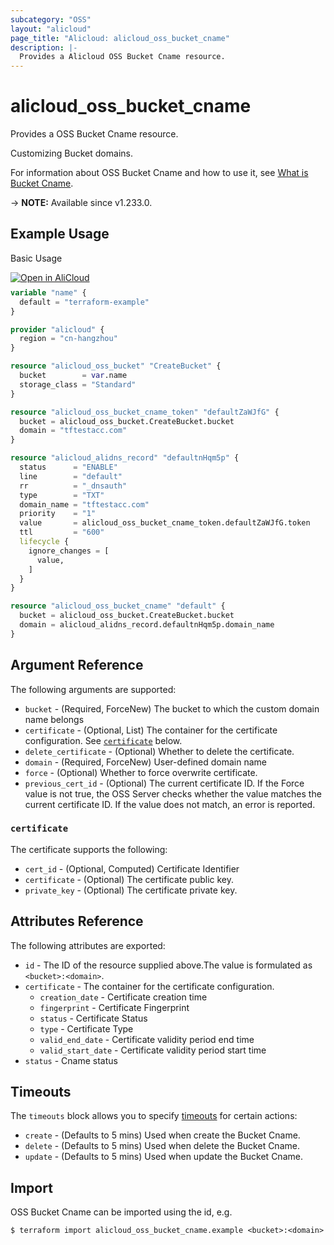 ```yaml
---
subcategory: "OSS"
layout: "alicloud"
page_title: "Alicloud: alicloud_oss_bucket_cname"
description: |-
  Provides a Alicloud OSS Bucket Cname resource.
---
```


# alicloud_oss_bucket_cname

Provides a OSS Bucket Cname resource.

Customizing Bucket domains.

For information about OSS Bucket Cname and how to use it, see [What is Bucket Cname](https://www.alibabacloud.com/help/en/oss/developer-reference/putcname).

-> **NOTE:** Available since v1.233.0.

## Example Usage

Basic Usage

<div style="display: block;margin-bottom: 40px;"><div class="oics-button" style="float: right;position: absolute;margin-bottom: 10px;">
  <a href="https://api.aliyun.com/terraform?resource=alicloud_oss_bucket_cname&exampleId=92762852-0dd7-ec06-735a-62a9c3fc60b9ba3ae5bd&activeTab=example&spm=docs.r.oss_bucket_cname.0.927628520d&intl_lang=EN_US" target="_blank">
    <img alt="Open in AliCloud" src="https://img.alicdn.com/imgextra/i1/O1CN01hjjqXv1uYUlY56FyX_!!6000000006049-55-tps-254-36.svg" style="max-height: 44px; max-width: 100%;">
  </a>
</div></div>

```terraform
variable "name" {
  default = "terraform-example"
}

provider "alicloud" {
  region = "cn-hangzhou"
}

resource "alicloud_oss_bucket" "CreateBucket" {
  bucket        = var.name
  storage_class = "Standard"
}

resource "alicloud_oss_bucket_cname_token" "defaultZaWJfG" {
  bucket = alicloud_oss_bucket.CreateBucket.bucket
  domain = "tftestacc.com"
}

resource "alicloud_alidns_record" "defaultnHqm5p" {
  status      = "ENABLE"
  line        = "default"
  rr          = "_dnsauth"
  type        = "TXT"
  domain_name = "tftestacc.com"
  priority    = "1"
  value       = alicloud_oss_bucket_cname_token.defaultZaWJfG.token
  ttl         = "600"
  lifecycle {
    ignore_changes = [
      value,
    ]
  }
}

resource "alicloud_oss_bucket_cname" "default" {
  bucket = alicloud_oss_bucket.CreateBucket.bucket
  domain = alicloud_alidns_record.defaultnHqm5p.domain_name
}
```

## Argument Reference

The following arguments are supported:
* `bucket` - (Required, ForceNew) The bucket to which the custom domain name belongs
* `certificate` - (Optional, List) The container for the certificate configuration. See [`certificate`](#certificate) below.
* `delete_certificate` - (Optional) Whether to delete the certificate.
* `domain` - (Required, ForceNew) User-defined domain name
* `force` - (Optional) Whether to force overwrite certificate.
* `previous_cert_id` - (Optional) The current certificate ID. If the Force value is not true, the OSS Server checks whether the value matches the current certificate ID. If the value does not match, an error is reported.

### `certificate`

The certificate supports the following:
* `cert_id` - (Optional, Computed) Certificate Identifier
* `certificate` - (Optional) The certificate public key.
* `private_key` - (Optional) The certificate private key.

## Attributes Reference

The following attributes are exported:
* `id` - The ID of the resource supplied above.The value is formulated as `<bucket>:<domain>`.
* `certificate` - The container for the certificate configuration.
  * `creation_date` - Certificate creation time
  * `fingerprint` - Certificate Fingerprint
  * `status` - Certificate Status
  * `type` - Certificate Type
  * `valid_end_date` - Certificate validity period end time
  * `valid_start_date` - Certificate validity period start time
* `status` - Cname status

## Timeouts

The `timeouts` block allows you to specify [timeouts](https://developer.hashicorp.com/terraform/language/resources/syntax#operation-timeouts) for certain actions:
* `create` - (Defaults to 5 mins) Used when create the Bucket Cname.
* `delete` - (Defaults to 5 mins) Used when delete the Bucket Cname.
* `update` - (Defaults to 5 mins) Used when update the Bucket Cname.

## Import

OSS Bucket Cname can be imported using the id, e.g.

```shell
$ terraform import alicloud_oss_bucket_cname.example <bucket>:<domain>
```